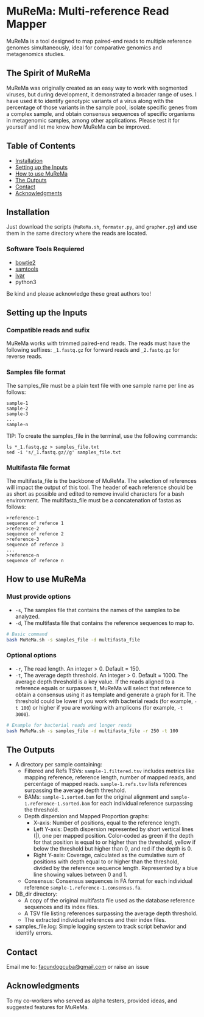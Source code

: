 # MuReMa: Multi-reference Read Mapper
MuReMa is a tool designed to map paired-end reads to multiple reference genomes simultaneously, ideal for comparative genomics and metagenomics studies.

## The Spirit of MuReMa
MuReMa was originally created as an easy way to work with segmented viruses, but during development, it demonstrated a broader range of uses. I have used it to identify genotypic variants of a virus along with the percentage of those variants in the sample pool, isolate specific genes from a complex sample, and obtain consensus sequences of specific organisms in metagenomic samples, among other applications. Please test it for yourself and let me know how MuReMa can be improved.

## Table of Contents
- [Installation](#installation)
- [Setting up the Inputs](#setting-up-the-inputs)
- [How to use MuReMa](#how-to-use-murema)
- [The Outputs](#the-outputs)
- [Contact](#contact)
- [Acknowledgments](#acknowledgments)

## Installation
Just download the scripts (`MuReMa.sh`, `formater.py`, and `grapher.py`) and use them in the same directory where the reads are located.

### Software Tools Requiered
- [bowtie2](https://github.com/BenLangmead/bowtie2)
- [samtools](https://github.com/samtools/samtools)
- [ivar](https://github.com/gkarthik/ivar)
- python3

Be kind and please acknowledge these great authors too!

## Setting up the Inputs
### Compatible reads and sufix
MuReMa works with trimmed paired-end reads. The reads must have the following suffixes: `_1.fastq.gz` for forward reads and `_2.fastq.gz` for reverse reads.

### Samples file format
The samples_file must be a plain text file with one sample name per line as follows:
```
sample-1
sample-2
sample-3
...
sample-n
```
TIP: To create the samples_file in the terminal, use the following commands:
```
ls *_1.fastq.gz > samples_file.txt
sed -i 's/_1.fastq.gz//g' samples_file.txt
```
### Multifasta file format
The multifasta_file is the backbone of MuReMa. The selection of references will impact the output of this tool. The header of each reference should be as short as possible and edited to remove invalid characters for a bash environment. The multifasta_file must be a concatenation of fastas as follows:
```
>reference-1
sequence of refence 1
>reference-2
sequence of refence 2
>reference-3
sequence of refence 3
...
>reference-n
sequence of refence n
```

## How to use MuReMa
### Must provide options
- `-s`, The samples file that contains the names of the samples to be analyzed.
- `-d`, The multifasta file that contains the reference sequences to map to.
```bash
# Basic command
bash MuReMa.sh -s samples_file -d multifasta_file
```
### Optional options
- `-r`, The read length. An integer > 0. Default = 150.
- `-t`, The average depth threshold. An integer > 0. Default = 1000. The average depth threshold is a key value. If the reads aligned to a reference equals or surpasses it, MuReMa will select that reference to obtain a consensus using it as template and generate a graph for it. The threshold could be lower if you work with bacterial reads (for example, `-t 100`) or higher if you are working with amplicons (for example, `-t 3000`).
```bash
# Example for bacterial reads and longer reads
bash MuReMa.sh -s samples_file -d multifasta_file -r 250 -t 100
```
## The Outputs
- A directory per sample containing:
  - Filtered and Refs TSVs: `sample-1.filtered.tsv` includes metrics like mapping reference, reference length, number of mapped reads, and percentage of mapped reads. `sample-1.refs.tsv` lists references surpassing the average depth threshold.
  - BAMs: `sample-1.sorted.bam` for the original alignment and `sample-1.reference-1.sorted.bam` for each individual reference surpassing the threshold.
  - Depth dispersion and Mapped Proportion graphs:
    - X-axis: Number of positions, equal to the reference length.
    - Left Y-axis: Depth dispersion represented by short vertical lines (|), one per mapped position. Color-coded as green if the depth for that position is equal to or higher than the threshold, yellow if below the threshold but higher than 0, and red if the depth is 0.
    - Right Y-axis: Coverage, calculated as the cumulative sum of positions with depth equal to or higher than the threshold, divided by the reference sequence length. Represented by a blue line showing values between 0 and 1.
  - Consensus: Consensus sequences in FA format for each individual reference `sample-1.reference-1.consensus.fa`.
- DB_dir directory:
  - A copy of the original multifasta file used as the database reference sequences and its index files.
  - A TSV file listing references surpassing the average depth threshold.
  - The extracted individual references and their index files.
- samples_file.log: Simple logging system to track script behavior and identify errors.

## Contact
Email me to: facundogcuba@gmail.com or raise an issue

## Acknowledgments
To my co-workers who served as alpha testers, provided ideas, and suggested features for MuReMa.
